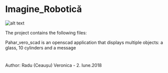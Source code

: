 # Imagine_Robotică



![alt text](https://github.com/ceausuveronica/ceausuveronica.github.io/blob/master/Captur%C4%83%20Openscad.PNG "Logo Title Text 1")


The project contains the following files:
 
   Pahar_vero_scad is an openscad application that displays multiple objects:
     a glass, 10 cylinders and a message



#
Author:  Radu (Ceaușu) Veronica - 2. Iune.2018

